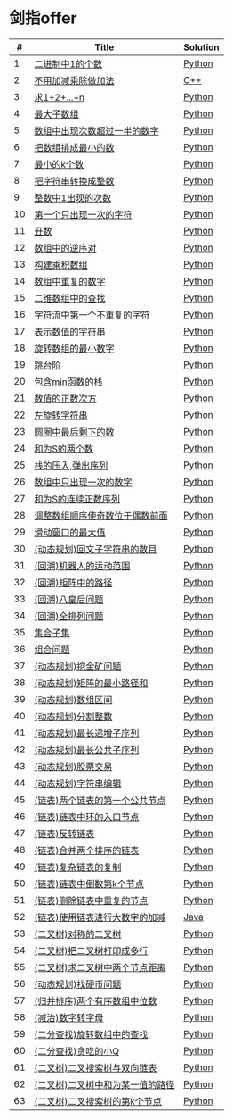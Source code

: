 # 剑指offer


| # | Title | Solution |
|---| ----- | -------- |
|1|[二进制中1的个数](https://www.nowcoder.com/practice/8ee967e43c2c4ec193b040ea7fbb10b8?tpId=13&tqId=11164&tPage=1&rp=1&ru=/ta/coding-interviews&qru=/ta/coding-interviews/question-ranking) | [Python](./1.py)
|2|[不用加减乘除做加法](https://www.nowcoder.com/practice/59ac416b4b944300b617d4f7f111b215?tpId=13&tqId=11201&tPage=1&rp=1&ru=/ta/coding-interviews&qru=/ta/coding-interviews/question-ranking) | [C++](./2.cpp)
|3|[求1+2+...+n](https://www.nowcoder.com/practice/7a0da8fc483247ff8800059e12d7caf1?tpId=13&tqId=11200&tPage=1&rp=1&ru=/ta/coding-interviews&qru=/ta/coding-interviews/question-ranking) | [Python](./3.py)
|4|[最大子数组](https://www.nowcoder.com/practice/459bd355da1549fa8a49e350bf3df484?tpId=13&tqId=11183&tPage=1&rp=1&ru=/ta/coding-interviews&qru=/ta/coding-interviews/question-ranking) | [Python](./4.py)
|5|[数组中出现次数超过一半的数字](https://www.nowcoder.com/practice/e8a1b01a2df14cb2b228b30ee6a92163?tpId=13&tqId=11181&tPage=2&rp=2&ru=/ta/coding-interviews&qru=/ta/coding-interviews/question-ranking) | [Python](./5.py)
|6|[把数组排成最小的数](https://www.nowcoder.com/practice/8fecd3f8ba334add803bf2a06af1b993?tpId=13&tqId=11185&tPage=2&rp=2&ru=/ta/coding-interviews&qru=/ta/coding-interviews/question-ranking) | [Python](./6.py)
|7|[最小的k个数](https://www.nowcoder.com/practice/6a296eb82cf844ca8539b57c23e6e9bf?tpId=13&tqId=11182&tPage=3&rp=3&ru=/ta/coding-interviews&qru=/ta/coding-interviews/question-ranking) | [Python](./7.py)
|8|[把字符串转换成整数](https://www.nowcoder.com/practice/1277c681251b4372bdef344468e4f26e?tpId=13&tqId=11202&tPage=3&rp=3&ru=/ta/coding-interviews&qru=/ta/coding-interviews/question-ranking) | [Python](./8.py)
|9|[整数中1出现的次数](https://www.nowcoder.com/practice/bd7f978302044eee894445e244c7eee6?tpId=13&tqId=11184&tPage=1&rp=1&ru=/ta/coding-interviews&qru=/ta/coding-interviews/question-ranking) | [Python](./9.py)
|10|[第一个只出现一次的字符](https://www.nowcoder.com/practice/1c82e8cf713b4bbeb2a5b31cf5b0417c?tpId=13&tqId=11187&tPage=3&rp=3&ru=/ta/coding-interviews&qru=/ta/coding-interviews/question-ranking) | [Python](./10.py)
|11|[丑数](https://www.nowcoder.com/practice/6aa9e04fc3794f68acf8778237ba065b?tpId=13&tqId=11186&tPage=3&rp=3&ru=/ta/coding-interviews&qru=/ta/coding-interviews/question-ranking) | [Python](./11.py)
|12|[数组中的逆序对](https://www.nowcoder.com/practice/96bd6684e04a44eb80e6a68efc0ec6c5?tpId=13&tqId=11188&tPage=4&rp=4&ru=/ta/coding-interviews&qru=/ta/coding-interviews/question-ranking) | [Python](./12.py)
|13|[构建乘积数组](https://www.nowcoder.com/practice/94a4d381a68b47b7a8bed86f2975db46?tpId=13&tqId=11204&tPage=1&rp=1&ru=/ta/coding-interviews&qru=/ta/coding-interviews/question-ranking) | [Python](./13.py)
|14|[数组中重复的数字](https://www.nowcoder.com/practice/623a5ac0ea5b4e5f95552655361ae0a8?tpId=13&tqId=11203&tPage=2&rp=2&ru=/ta/coding-interviews&qru=/ta/coding-interviews/question-ranking) | [Python](./14.py)
|15|[二维数组中的查找](https://www.nowcoder.com/practice/abc3fe2ce8e146608e868a70efebf62e?tpId=13&tqId=11154&tPage=3&rp=3&ru=/ta/coding-interviews&qru=/ta/coding-interviews/question-ranking) | [Python](./15.py)
|16|[字符流中第一个不重复的字符](https://www.nowcoder.com/practice/00de97733b8e4f97a3fb5c680ee10720?tpId=13&tqId=11207&tPage=1&rp=1&ru=/ta/coding-interviews&qru=/ta/coding-interviews/question-ranking) | [Python](./16.py)
|17|[表示数值的字符串](https://www.nowcoder.com/practice/6f8c901d091949a5837e24bb82a731f2?tpId=13&tqId=11206&tPage=2&rp=2&ru=/ta/coding-interviews&qru=/ta/coding-interviews/question-ranking) | [Python](./17.py)
|18|[旋转数组的最小数字](https://www.nowcoder.com/practice/9f3231a991af4f55b95579b44b7a01ba?tpId=13&tqId=11159&tPage=1&rp=1&ru=/ta/coding-interviews&qru=/ta/coding-interviews/question-ranking) | [Python](./18.py)
|19|[跳台阶](https://www.nowcoder.com/practice/8c82a5b80378478f9484d87d1c5f12a4?tpId=13&tqId=11161&tPage=1&rp=1&ru=/ta/coding-interviews&qru=/ta/coding-interviews/question-ranking) | [Python](./19.py)
|20|[包含min函数的栈](https://www.nowcoder.com/practice/4c776177d2c04c2494f2555c9fcc1e49?tpId=13&tqId=11173&tPage=1&rp=1&ru=/ta/coding-interviews&qru=/ta/coding-interviews/question-ranking) | [Python](./20.py)
|21|[数值的正数次方](https://www.nowcoder.com/practice/1a834e5e3e1a4b7ba251417554e07c00?tpId=13&tqId=11165&tPage=1&rp=1&ru=/ta/coding-interviews&qru=/ta/coding-interviews/question-ranking) | [Python](./21.py)
|22|[左旋转字符串](https://www.nowcoder.com/practice/12d959b108cb42b1ab72cef4d36af5ec?tpId=13&tqId=11196&tPage=2&rp=2&ru=/ta/coding-interviews&qru=/ta/coding-interviews/question-ranking) | [Python](./22.py)
|23|[圆圈中最后剩下的数](https://www.nowcoder.com/practice/f78a359491e64a50bce2d89cff857eb6?tpId=13&tqId=11199&tPage=2&rp=2&ru=/ta/coding-interviews&qru=/ta/coding-interviews/question-ranking) | [Python](./23.py)
|24|[和为S的两个数](https://www.nowcoder.com/practice/390da4f7a00f44bea7c2f3d19491311b?tpId=13&tqId=11195&tPage=2&rp=2&ru=/ta/coding-interviews&qru=/ta/coding-interviews/question-ranking) | [Python](./24.py)
|25|[栈的压入,弹出序列](https://www.nowcoder.com/practice/d77d11405cc7470d82554cb392585106?tpId=13&tqId=11174&tPage=2&rp=2&ru=/ta/coding-interviews&qru=/ta/coding-interviews/question-ranking) | [Python](./25.py)
|26|[数组中只出现一次的数字](https://www.nowcoder.com/practice/e02fdb54d7524710a7d664d082bb7811?tpId=13&tqId=11193&tPage=2&rp=2&ru=/ta/coding-interviews&qru=/ta/coding-interviews/question-ranking) | [Python](./26.py)
|27|[和为S的连续正数序列](https://www.nowcoder.com/practice/c451a3fd84b64cb19485dad758a55ebe?tpId=13&tqId=11194&tPage=2&rp=2&ru=/ta/coding-interviews&qru=/ta/coding-interviews/question-ranking) | [Python](./27.py)
|28|[调整数组顺序使奇数位于偶数前面](https://www.nowcoder.com/practice/beb5aa231adc45b2a5dcc5b62c93f593?tpId=13&tqId=11166&tPage=3&rp=3&ru=/ta/coding-interviews&qru=/ta/coding-interviews/question-ranking) | [Python](./28.py)
|29|[滑动窗口的最大值](https://www.nowcoder.com/practice/1624bc35a45c42c0bc17d17fa0cba788?tpId=13&tqId=11217&tPage=3&rp=3&ru=/ta/coding-interviews&qru=/ta/coding-interviews/question-ranking) | [Python](./29.py)
|30|[(动态规划)回文子字符串的数目](http://zhedahht.blog.163.com/blog/static/2541117420181237444904/) | [Python](./30.py)
|31|[(回溯)机器人的运动范围](https://www.nowcoder.com/practice/6e5207314b5241fb83f2329e89fdecc8?tpId=13&tqId=11219&tPage=3&rp=3&ru=/ta/coding-interviews&qru=/ta/coding-interviews/question-ranking) | [Python](./31.py)
|32|[(回溯)矩阵中的路径](https://www.nowcoder.com/practice/c61c6999eecb4b8f88a98f66b273a3cc?tpId=13&tqId=11218&tPage=3&rp=3&ru=/ta/coding-interviews&qru=/ta/coding-interviews/question-ranking) | [Python](./32.py)
|33|[(回溯)八皇后问题]() | [Python](./33.py)
|34|[(回溯)全排列问题](https://www.nowcoder.com/practice/fe6b651b66ae47d7acce78ffdd9a96c7?tpId=13&tqId=11180&tPage=4&rp=4&ru=/ta/coding-interviews&qru=/ta/coding-interviews/question-ranking) | [Python](./34.py)
|35|[集合子集]() | [Python](./35.py)
|36|[组合问题]() | [Python](./36.py)
|37|[(动态规划)挖金矿问题](https://zhuanlan.zhihu.com/p/31628866) | [Python](./37.py)
|38|[(动态规划)矩阵的最小路径和](https://leetcode.com/problems/minimum-path-sum/description/) | [Python](./38.py)
|39|[(动态规划)数组区间](https://leetcode.com/problems/range-sum-query-immutable/description/) | [Python](./39.py)
|40|[(动态规划)分割整数](https://leetcode.com/problems/integer-break/description/) | [Python](./40.py)
|41|[(动态规划)最长递增子序列](https://leetcode.com/problems/longest-increasing-subsequence/description/) | [Python](./41.py)
|42|[(动态规划)最长公共子序列](https://www.nowcoder.com/questionTerminal/c996bbb77dd447d681ec6907ccfb488a) | [Python](./42.py)
|43|[(动态规划)股票交易](https://leetcode.com/problems/best-time-to-buy-and-sell-stock-with-cooldown/description/) | [Python](./43.py)
|44|[(动态规划)字符串编辑](https://leetcode.com/problems/delete-operation-for-two-strings/description/) | [Python](./44.py)
|45|[(链表)两个链表的第一个公共节点](https://www.nowcoder.com/practice/6ab1d9a29e88450685099d45c9e31e46?tpId=13&tqId=11189&tPage=1&rp=1&ru=/ta/coding-interviews&qru=/ta/coding-interviews/question-ranking) | [Python](./45.py)
|46|[(链表)链表中环的入口节点](https://www.nowcoder.com/practice/253d2c59ec3e4bc68da16833f79a38e4?tpId=13&tqId=11208&tPage=1&rp=1&ru=/ta/coding-interviews&qru=/ta/coding-interviews/question-ranking) | [Python](./46.py)
|47|[(链表)反转链表](https://www.nowcoder.com/practice/75e878df47f24fdc9dc3e400ec6058ca?tpId=13&tqId=11168&tPage=2&rp=2&ru=/ta/coding-interviews&qru=/ta/coding-interviews/question-ranking) | [Python](./47.py)
|48|[(链表)合并两个排序的链表](https://www.nowcoder.com/practice/d8b6b4358f774294a89de2a6ac4d9337?tpId=13&tqId=11169&tPage=2&rp=2&ru=/ta/coding-interviews&qru=/ta/coding-interviews/question-ranking) | [Python](./48.py)
|49|[(链表)复杂链表的复制](https://www.nowcoder.com/practice/f836b2c43afc4b35ad6adc41ec941dba?tpId=13&tqId=11178&tPage=3&rp=3&ru=/ta/coding-interviews&qru=/ta/coding-interviews/question-ranking) | [Python](./49.py)
|50|[(链表)链表中倒数第k个节点](https://www.nowcoder.com/practice/529d3ae5a407492994ad2a246518148a?tpId=13&tqId=11167&tPage=3&rp=3&ru=/ta/coding-interviews&qru=/ta/coding-interviews/question-ranking) | [Python](./50.py)
|51|[(链表)删除链表中重复的节点](https://www.nowcoder.com/practice/fc533c45b73a41b0b44ccba763f866ef?tpId=13&tqId=11209&tPage=4&rp=4&ru=/ta/coding-interviews&qru=/ta/coding-interviews/question-ranking) | [Python](./51.py)
|52|[(链表)使用链表进行大数字的加减](https://leetcode.com/problems/add-two-numbers-ii/description/) | [Java](./52.java)
|53|[(二叉树)对称的二叉树](https://www.nowcoder.com/practice/ff05d44dfdb04e1d83bdbdab320efbcb?tpId=13&tqId=11211&tPage=1&rp=1&ru=/ta/coding-interviews&qru=/ta/coding-interviews/question-ranking) | [Python](./53.py)
|54|[(二叉树)把二叉树打印成多行](https://www.nowcoder.com/practice/445c44d982d04483b04a54f298796288?tpId=13&tqId=11213&tPage=2&rp=2&ru=/ta/coding-interviews&qru=/ta/coding-interviews/question-ranking) | [Python](./54.py)
|55|[(二叉树)求二叉树中两个节点距离]() | [Python](./55.py)
|56|[(动态规划)找硬币问题](https://leetcode.com/problems/coin-change/description/) | [Python](./56.py)
|57|[(归并排序)两个有序数组中位数](https://leetcode.com/problems/median-of-two-sorted-arrays/description/) | [Python](./58.py)
|58|[(减治)数字转字母](https://www.nowcoder.com/questionTerminal/10f8dead06874eec8b85ed2ed99a2712) | [Python](./58.py)
|59|[(二分查找)旋转数组中的查找](https://leetcode.com/problems/search-in-rotated-sorted-array-ii/description/) | [Python](./59.py)
|60|[(二分查找)贪吃的小Q](https://www.nowcoder.com/profile/6845873/codeBookDetail?submissionId=33518175) | [Python](./60.py)
|61|[(二叉树)二叉搜索树与双向链表](https://www.nowcoder.com/practice/947f6eb80d944a84850b0538bf0ec3a5?tpId=13&tqId=11179&tPage=2&rp=2&ru=/ta/coding-interviews&qru=/ta/coding-interviews/question-ranking) | [Python](./61.py)
|62|[(二叉树)二叉树中和为某一值的路径](https://www.nowcoder.com/practice/b736e784e3e34731af99065031301bca?tpId=13&tqId=11177&tPage=3&rp=3&ru=/ta/coding-interviews&qru=/ta/coding-interviews/question-ranking) | [Python](./62.py)
|63|[(二叉树)二叉搜索树的第k个节点](https://www.nowcoder.com/practice/ef068f602dde4d28aab2b210e859150a?tpId=13&tqId=11215&tPage=3&rp=3&ru=/ta/coding-interviews&qru=/ta/coding-interviews/question-ranking) | [Python](./63.py)
